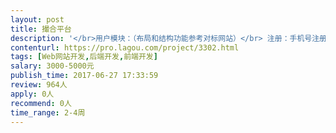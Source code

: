 ```yaml
---                
layout: post       
title: 撮合平台           
description: '</br>用户模块：（布局和结构功能参考对标网站）</br> 注册：手机号注册</br> 登录：手机登录、QQ登录</br> 我的资源单：我的资源单，我的关注。</br> 个人中心：申请企业账号，账户信息，账户安全。</br> </br> 找货物模块：（修改符合行业属性）</br> 搜现货模块：（修改符合行业属性）</br> </br> 首页基本框架：（修改符合行业属性）</br> </br> 功能，逻辑，交互，参考找钢网</br></br>参考产品：找钢网</br></br></br>PS:需要交付源代码和文档</br>'     
contenturl: https://pro.lagou.com/project/3302.html      
tags: [Web网站开发,后端开发,前端开发]            
salary: 3000-5000元          
publish_time: 2017-06-27 17:33:59         
review: 964人                   
apply: 0人                   
recommend: 0人                   
time_range: 2-4周              
---                 
```

